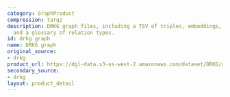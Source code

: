 ```yaml
---
category: GraphProduct
compression: targz
description: DRKG graph files, including a TSV of triples, embeddings, ID mappings,
  and a glossary of relation types.
id: drkg.graph
name: DRKG graph
original_source:
- drkg
product_url: https://dgl-data.s3-us-west-2.amazonaws.com/dataset/DRKG/drkg.tar.gz
secondary_source:
- drkg
layout: product_detail
---
```

